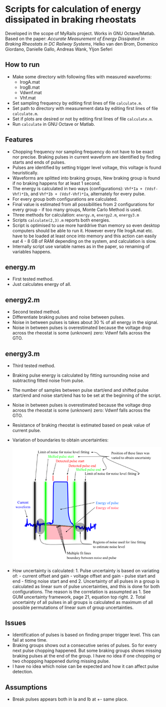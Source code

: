 # Scripts for calculation of energy dissipated in braking rheostats
Developed in the scope of MyRails project. Works in GNU Octave/Matlab. Based on the paper: *Accurate
Measurement of Energy Dissipated in Braking Rheostats in DC Railway Systems*, Helko van den Brom,
Domenico Giordano, Danielle Gallo, Andreas Wank, Yljon Seferi

## How to run
- Make some directory with following files with measured waveforms:
    - IrogA.mat
    - IrogB.mat
    - Vdwnf.mat
    - Vhf.mat
- Set sampling frequency by editing first lines of file ```calculate.m```.
- Set path to directory with measurement data by editing first lines of file ```calculate.m```.
- Set if plots are desired or not by editing first lines of file ```calculate.m```.
- Run ```calculate``` in GNU Octave or Matlab.

## Features
- Chopping frequency nor sampling frequency do not have to be exact nor precise. Braking pulses in current waveform are identified by finding starts and ends of pulses.
- Pulses are identified by setting trigger level voltage, this voltage is found heuristically.
- Waveforms are splitted into braking groups, New braking group is found if no braking happens for at least 1 second.
- The energy is calculated in two ways (configurations): ```Vhf*Ia + (Vdsf-Vhf)*Ib```, and ```Vhf*Ib + (Vdsf-Vhf)*Ia```,
  alternately for every pulse.
- For every group both configurations are calculated.
- Final value is estimated from all possibilities from 2 configurations for every group - if too
  many groups, Monte Carlo Method is used.
- Three methods for calculation: ```energy.m```, ```energy2.m```, ```energy3.m```
- Scripts ```calculate(2,3).m``` reports both energies.
- Script is optimised to use more harddrive than memory so even desktop computers should be able to
  run it. However every file IrogA.mat etc. have to be loaded at least once into memory and this
  action can easily eat 4 - 8 GB of RAM depending on the system, and calculation is slow.
- Internally script use variable names as in the paper, so renaming of variables happens.

## energy.m
- First tested method.
- Just calculates energy of all.

## energy2.m
- Second tested method.
- Differentiate braking pulses and noise between pulses.
- Noise in between pulses is takes about 30 % of all energy in the signal.
- Noise in between pulses is overestimated because the voltage drop across the rheostat is some (unknown) zero: Vdwnf falls across the GTO.

## energy3.m
- Third tested method.
- Braking pulse energy is calculated by fitting surrounding noise and subtracting fitted noise from
  pulse.
- The number of samples between pulse start/end and shifted pulse start/end and noise start/end has
  to be set at the beginning of the script.
- Noise in between pulses is overestimated because the voltage drop across the rheostat is some (unknown) zero: Vdwnf falls across the GTO.
- Resistance of braking rheostat is estimated based on peak value of current pulse.
- Variation of boundaries to obtain uncertainties:

  ![](pulse_fitting_explanation.png)

- How uncertainty is calculated:
        1. Pulse uncertainty is based on variating of:
                - current offset and gain
                - voltage offset and gain
                - pulse start and end
                - fitting noise start and end
        2. Uncertainty of all pulses in a group is calculated as linear sum of pulse uncertainties, and this is done for both configurations. The reason is the correlation is assumpted as 1. See GUM uncertainty framework, page 21, equation top right.
        2. Total uncertainty of all pulses in all groups is calculated as maximum of all possible permutations of linear sum of group uncertainties.

## Issues
- Identification of pulses is based on finding proper trigger level. This can fail at some time.
- Braking groups shows out a consecutive series of pulses. So for every next pulse chopping
  happened. But some braking groups shows missing braking pulses at the end of the group. I have no
  idea if one chopping or two choppping happened during missing pulse.
- I have no idea which noise can be expected and how it can affect pulse detection.

## Assumptions
- Break pulses appears both in Ia and Ib at +- same place.
